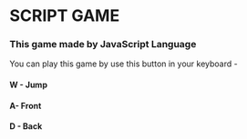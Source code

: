 
<h1>SCRIPT GAME</h1>
<h3>This game made by JavaScript Language</h3>
<p>You can play this game by use this button in your keyboard - </p>
<h4> W - Jump</h4>
<h4> A- Front</h4>
<h4> D - Back</h4>

